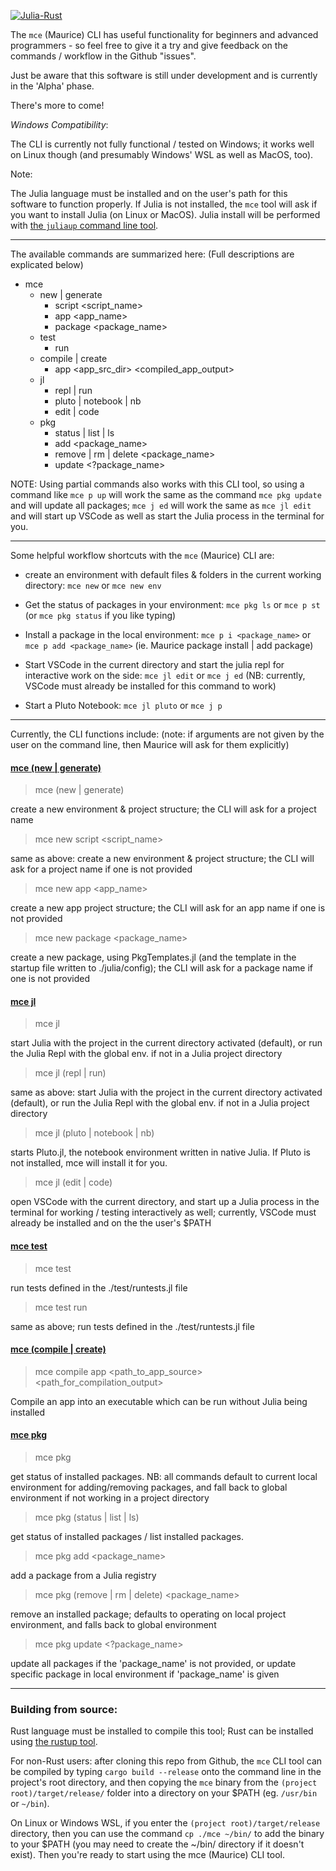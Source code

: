 [![Julia-Rust](https://github.com/diversable/Maurice/actions/workflows/julia-rust.yml/badge.svg?branch=main)](https://github.com/diversable/Maurice/actions/workflows/julia-rust.yml)

The `mce` (Maurice) CLI has useful functionality for beginners and advanced programmers - so feel free to give it a try and give feedback on the commands / workflow in the Github "issues".

Just be aware that this software is still under development and is currently in the 'Alpha' phase.


There's more to come!


_Windows Compatibility_:

The CLI is currently not fully functional / tested on Windows; it works well on Linux though (and presumably Windows' WSL as well as MacOS, too).

Note:

The Julia language must be installed and on the user's path for this software to function properly. If Julia is not installed, the `mce` tool will ask if you want to install Julia (on Linux or MacOS). Julia install will be performed with [the `juliaup` command line tool](https://github.com/JuliaLang/juliaup).

---



The available commands are summarized here:
(Full descriptions are explicated below)

- mce
  - new | generate
    - script <script_name>
    - app <app_name>
    - package <package_name>
  - test
    - run
  - compile | create
    - app <app_src_dir> <compiled_app_output>
    <!-- - sysimage -->
  - jl
    - repl | run
    - pluto | notebook | nb
    - edit | code
  - pkg
    - status | list | ls
    - add <package_name>
    - remove | rm | delete <package_name>
    - update <?package_name>

NOTE: Using partial commands also works with this CLI tool, so using a command like `mce p up` will work the same as the command `mce pkg update` and will update all packages; `mce j ed` will work the same as `mce jl edit` and will start up VSCode as well as start the Julia process in the terminal for you.

---

Some helpful workflow shortcuts with the `mce` (Maurice) CLI are:

- create an environment with default files & folders in the current working directory: `mce new` or `mce new env`

- Get the status of packages in your environment:
`mce pkg ls` or `mce p st` (or `mce pkg status` if you like typing)

- Install a package in the local environment:
  `mce p i <package_name>` or `mce p add <package_name>`
  (ie. Maurice package install | add package)

- Start VSCode in the current directory and start the julia repl for interactive work on the side: `mce jl edit` or `mce j ed` (NB: currently, VSCode must already be installed for this command to work)

- Start a Pluto Notebook:
  `mce jl pluto` or `mce j p`


---


Currently, the CLI functions include:
(note: if arguments are not given by the user on the command line, then Maurice will ask for them explicitly)

#### <ins>mce (new | generate)</ins>
> mce (new | generate)

create a new environment & project structure; the CLI will ask for a project name


> mce new script <script_name>

same as above: create a new environment & project structure; the CLI will ask for a project name if one is not provided


> mce new app <app_name>

create a new app project structure; the CLI will ask for an app name if one is not provided


> mce new package <package_name>

create a new package, using PkgTemplates.jl (and the template in the startup file written to ./julia/config); the CLI will ask for a package name if one is not provided


#### <ins>mce jl</ins>

> mce jl

start Julia with the project in the current directory activated (default), or run the Julia Repl with the global env. if not in a Julia project directory


> mce jl (repl | run)

same as above: start Julia with the project in the current directory activated (default), or run the Julia Repl with the global env. if not in a Julia project directory


> mce jl (pluto | notebook | nb)

starts Pluto.jl, the notebook environment written in native Julia. If Pluto is not installed, mce will install it for you.


> mce jl (edit | code)

open VSCode with the current directory, and start up a Julia process in the terminal for working / testing interactively as well; currently, VSCode must already be installed and on the the user's $PATH


#### <ins>mce test</ins>

> mce test

run tests defined in the ./test/runtests.jl file


> mce test run

same as above; run tests defined in the ./test/runtests.jl file

#### <ins>mce (compile | create)</ins>

> mce compile app <path_to_app_source> <path_for_compilation_output>

Compile an app into an executable which can be run without Julia being installed

#### <ins>mce pkg</ins>

> mce pkg

get status of installed packages. NB: all commands default to current local environment for adding/removing packages, and fall back to global environment if not working in a project directory


> mce pkg (status | list | ls)

get status of installed packages / list installed packages.


> mce pkg add <package_name>

add a package from a Julia registry


> mce pkg (remove | rm | delete) <package_name>

remove an installed package; defaults to operating on local project environment, and falls back to global environment


> mce pkg update <?package_name>

update all packages if the 'package_name' is not provided, or update specific package in local environment if 'package_name' is given


---


### Building from source:

Rust language must be installed to compile this tool; Rust can be installed using [the rustup tool](https://rustup.rs/).

For non-Rust users: after cloning this repo from Github, the `mce` CLI tool can be compiled by typing `cargo build --release` onto the  command line in the project's root directory, and then copying the `mce` binary from the `(project root)/target/release/` folder into a directory on your $PATH (eg. `/usr/bin` or `~/bin`).

On Linux or Windows WSL, if you enter the `(project root)/target/release` directory, then you can use the command `cp ./mce ~/bin/` to add the binary to your $PATH (you may need to create the ~/bin/ directory if it doesn't exist). Then you're ready to start using the mce (Maurice) CLI tool.
